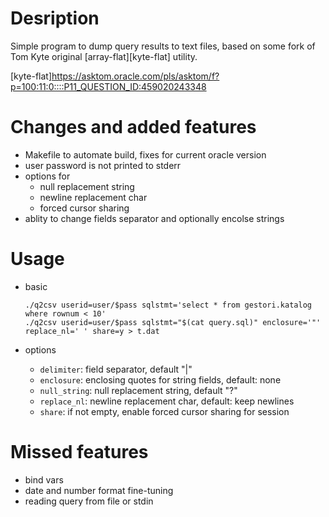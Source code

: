 # Desription

Simple program to dump query results to text files, based on some fork of Tom Kyte 
original [array-flat][kyte-flat] utility. 

[kyte-flat]https://asktom.oracle.com/pls/asktom/f?p=100:11:0::::P11_QUESTION_ID:459020243348

# Changes and added features
- Makefile to automate build, fixes for current oracle version 
- user password is not printed to stderr
- options for 
    - null replacement string
    - newline replacement char
    - forced cursor sharing
- ablity to change fields separator and optionally encolse strings

# Usage
- basic

      ./q2csv userid=user/$pass sqlstmt='select * from gestori.katalog where rownum < 10'  
      ./q2csv userid=user/$pass sqlstmt="$(cat query.sql)" enclosure='"' replace_nl=' ' share=y > t.dat

- options
    - `delimiter`: field separator, default "|"
    - `enclosure`: enclosing quotes for string fields, default: none
    - `null_string`: null replacement string, default "?"
    - `replace_nl`: newline replacement char, default: keep newlines
    - `share`: if not empty, enable forced cursor sharing for session

# Missed features
- bind vars
- date and number format fine-tuning
- reading query from file or stdin
